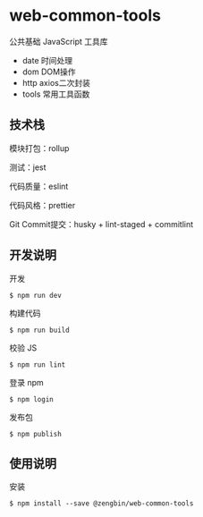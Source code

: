 # web-common-tools

公共基础 JavaScript 工具库

* date 时间处理
* dom DOM操作
* http axios二次封装
* tools 常用工具函数

## 技术栈

模块打包：rollup

测试：jest

代码质量：eslint

代码风格：prettier

Git Commit提交：husky + lint-staged + commitlint

## 开发说明

开发

`$ npm run dev`

构建代码

`$ npm run build`

校验 JS

`$ npm run lint`

登录 npm

`$ npm login`

发布包

`$ npm publish`

## 使用说明

安装

`$ npm install --save @zengbin/web-common-tools`



